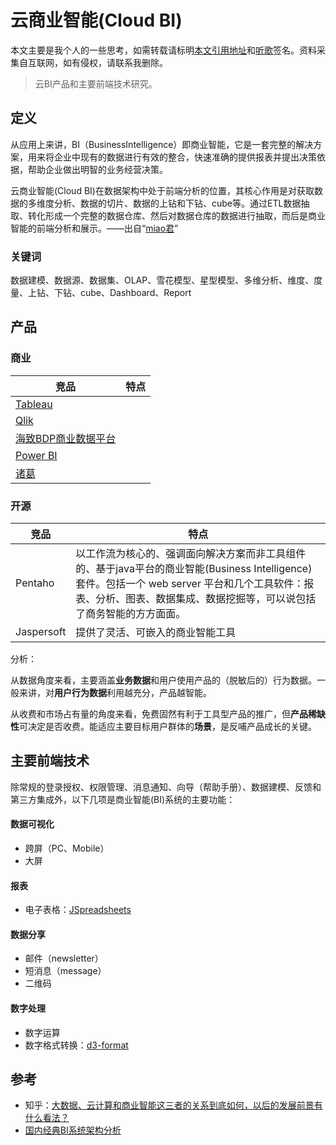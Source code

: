 # 云商业智能(Cloud BI)

本文主要是我个人的一些思考，如需转载请标明[本文引用地址](http://tingge.github.io/html/cloud-bi.html)和[听歌](http://tingge.github.io/html/me.html)签名。资料采集自互联网，如有侵权，请联系我删除。

> 云BI产品和主要前端技术研究。

## 定义

从应用上来讲，BI（BusinessIntelligence）即商业智能，它是一套完整的解决方案，用来将企业中现有的数据进行有效的整合，快速准确的提供报表并提出决策依据，帮助企业做出明智的业务经营决策。

云商业智能(Cloud BI)在数据架构中处于前端分析的位置，其核心作用是对获取数据的多维度分析、数据的切片、数据的上钻和下钻、cube等。通过ETL数据抽取、转化形成一个完整的数据仓库、然后对数据仓库的数据进行抽取，而后是商业智能的前端分析和展示。——出自“[miao君](https://www.zhihu.com/people/mmiaojjun/answers)”

### 关键词

数据建模、数据源、数据集、OLAP、雪花模型、星型模型、多维分析、维度、度量、上钻、下钻、cube、Dashboard、Report

## 产品

### 商业

| 竞品                                       | 特点   |
| ---------------------------------------- | ---- |
| [Tableau](https://www.tableau.com/)      |      |
| [Qlik](http://global.qlik.com/cn)        |      |
| [海致BDP商业数据平台](https://www.bdp.cn/home.html) |      |
| [Power BI](https://powerbi.microsoft.com/zh-cn/) |      |
| [诸葛](https://zhugeio.com/)               |      |

### 开源

| 竞品         | 特点                                       |
| ---------- | ---------------------------------------- |
| Pentaho    | 以工作流为核心的、强调面向解决方案而非工具组件的、基于java平台的商业智能(Business Intelligence)套件。包括一个 web server 平台和几个工具软件：报表、分析、图表、数据集成、数据挖掘等，可以说包括了商务智能的方方面面。 |
| Jaspersoft | 提供了灵活、可嵌入的商业智能工具                         |

分析：

从数据角度来看，主要涵盖**业务数据**和用户使用产品的（脱敏后的）行为数据。一般来讲，对**用户行为数据**利用越充分，产品越智能。

 从收费和市场占有量的角度来看，免费固然有利于工具型产品的推广，但**产品稀缺性**可决定是否收费。能适应主要目标用户群体的**场景**，是反哺产品成长的关键。

## 主要前端技术

除常规的登录授权、权限管理、消息通知、向导（帮助手册）、数据建模、反馈和第三方集成外，以下几项是商业智能(BI)系统的主要功能：

#### 数据可视化

- 跨屏（PC、Mobile）
- 大屏

#### 报表

- 电子表格：[JSpreadsheets](https://jspreadsheets.com/)

#### 数据分享

- 邮件（newsletter）
- 短消息（message）
- 二维码

#### 数字处理

- 数字运算
- 数字格式转换：[d3-format](https://github.com/d3/d3-format)


## 参考

- 知乎：[大数据、云计算和商业智能这三者的关系到底如何，以后的发展前景有什么看法？](https://www.zhihu.com/question/20540118)
- [国内经典BI系统架构分析](http://mt.sohu.com/20160506/n448010261.shtml)